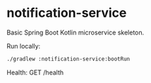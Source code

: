 # notification-service

Basic Spring Boot Kotlin microservice skeleton.

Run locally:
```bash
./gradlew :notification-service:bootRun
```

Health: GET /health
